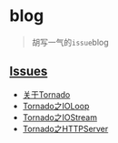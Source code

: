 # blog
> 胡写一气的`issue`blog


## [Issues](https://github.com/loadlj/blog/issues)
  * [关于Tornado](https://github.com/loadlj/blog/issues/1)
  * [Tornado之IOLoop](https://github.com/loadlj/blog/issues/2)
  * [Tornado之IOStream](https://github.com/loadlj/blog/issues/3)
  * [Tornado之HTTPServer](https://github.com/loadlj/blog/issues/4)
